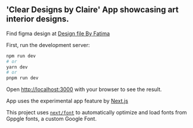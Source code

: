 ## 'Clear Designs by Claire' App showcasing art interior designs.

Find figma design at [Design file By Fatima](https://www.figma.com/file/f8kDQf42Fft1Iaw9V0plnE/Cleardesigns-Website?node-id=392%3A18591&t=6f0sQNuECXSIMKcz-0)

First, run the development server:

```bash
npm run dev
# or
yarn dev
# or
pnpm run dev
```

Open [http://localhost:3000](http://localhost:3000) with your browser to see the result.

App uses the experimental app feature by [Next.js](https://nextjs.org/)

This project uses [`next/font`](https://nextjs.org/docs/basic-features/font-optimization) to automatically optimize and load fonts from Gppgle fonts, a custom Google Font.
